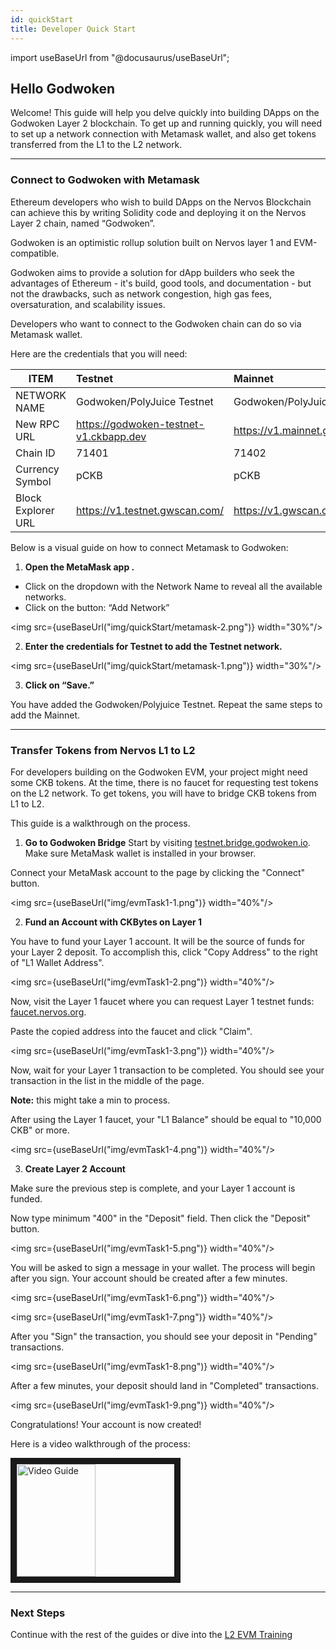 ```yaml
---
id: quickStart
title: Developer Quick Start
---
```


import useBaseUrl from "@docusaurus/useBaseUrl";

## Hello Godwoken

Welcome! This guide will help you delve quickly into building DApps on the Godwoken Layer 2 blockchain. To get up and running quickly, you will need to set up a network connection with Metamask wallet, and also get tokens transferred from the L1 to the L2 network.

---

### Connect to Godwoken with Metamask

Ethereum developers who wish to build DApps on the Nervos Blockchain can achieve this by writing Solidity code and deploying it on the Nervos Layer 2 chain, named “Godwoken”.

Godwoken is an optimistic rollup solution built on Nervos layer 1 and EVM-compatible.

Godwoken aims to provide a solution for dApp builders who seek the advantages of Ethereum - it's build, good tools, and documentation - but not the drawbacks, such as network congestion, high gas fees, oversaturation, and scalability issues.

Developers who want to connect to the Godwoken chain can do so via Metamask wallet.

Here are the credentials that you will need:

| ITEM               | Testnet                                | Mainnet                            |
| ------------------ | :------------------------------------- | :--------------------------------- |
| NETWORK NAME       | Godwoken/PolyJuice Testnet             | Godwoken/PolyJuice Mainnet         |
| New RPC URL        | https://godwoken-testnet-v1.ckbapp.dev | https://v1.mainnet.godwoken.io/rpc |
| Chain ID           | 71401                                  | 71402                              |
| Currency Symbol    | pCKB                                   | pCKB                               |
| Block Explorer URL | https://v1.testnet.gwscan.com/         | https://v1.gwscan.com/             |

Below is a visual guide on how to connect Metamask to Godwoken:

1. **Open the MetaMask app .**

- Click on the dropdown with the Network Name to reveal all the available networks.
- Click on the button: “Add Network”

<img src={useBaseUrl("img/quickStart/metamask-2.png")} width="30%"/>

2. **Enter the credentials for Testnet to add the Testnet network.**

<img src={useBaseUrl("img/quickStart/metamask-1.png")} width="30%"/>

3. **Click on “Save.”**

You have added the Godwoken/Polyjuice Testnet. Repeat the same steps to add the Mainnet.

---

### Transfer Tokens from Nervos L1 to L2

For developers building on the Godwoken EVM, your project might need some CKB tokens. At the time, there is no faucet for requesting test tokens on the L2 network. To get tokens, you will have to bridge CKB tokens from L1 to L2. 

This guide is a walkthrough on the process.

1. **Go to Godwoken Bridge**
   Start by visiting [testnet.bridge.godwoken.io](https://testnet.bridge.godwoken.io). Make sure MetaMask wallet is installed in your browser.

Connect your MetaMask account to the page by clicking the "Connect" button.

<img src={useBaseUrl("img/evmTask1-1.png")} width="40%"/>

2. **Fund an Account with CKBytes on Layer 1**

You have to fund your Layer 1 account. It will be the source of funds for your Layer 2 deposit. To accomplish this, click "Copy Address" to the right of "L1 Wallet Address".&#x20;

<img src={useBaseUrl("img/evmTask1-2.png")} width="40%"/>

Now, visit the Layer 1 faucet where you can request Layer 1 testnet funds: [faucet.nervos.org](https://faucet.nervos.org/).

Paste the copied address into the faucet and click "Claim".

<img src={useBaseUrl("img/evmTask1-3.png")} width="40%"/>

Now, wait for your Layer 1 transaction to be completed. You should see your transaction in the list in the middle of the page. 

**Note:** this might take a min to process.

After using the Layer 1 faucet, your "L1 Balance" should be equal to "10,000 CKB" or more.

<img src={useBaseUrl("img/evmTask1-4.png")} width="40%"/>

3. **Create Layer 2 Account**

Make sure the previous step is complete, and your Layer 1 account is funded.

Now type minimum "400" in the "Deposit" field. Then click the "Deposit" button.

<img src={useBaseUrl("img/evmTask1-5.png")} width="40%"/>

You will be asked to sign a message in your wallet. The process will begin after you sign. Your account should be created after a few minutes.

<img src={useBaseUrl("img/evmTask1-6.png")} width="40%"/>

<img src={useBaseUrl("img/evmTask1-7.png")} width="40%"/>

After you "Sign" the transaction, you should see your deposit in "Pending" transactions.

<img src={useBaseUrl("img/evmTask1-8.png")} width="40%"/>

After a few minutes, your deposit should land in "Completed" transactions.

<img src={useBaseUrl("img/evmTask1-9.png")} width="40%"/>

Congratulations! Your account is now created!

Here is a video walkthrough of the process:

<a href="http://www.youtube.com/watch?feature=player_embedded&v=p6m31gXdZEU
" target="_blank"><img src="http://img.youtube.com/vi/p6m31gXdZEU/0.jpg" 
alt="Video Guide" width="50%" height="180" border="10" /></a>

---

### Next Steps

Continue with the rest of the guides or dive into the [L2 EVM Training](evm_training/evmIntro.md)